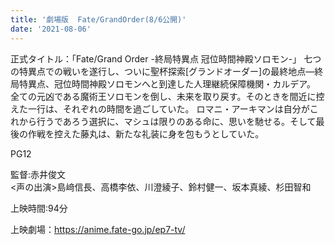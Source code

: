 ```yaml
---
title: '劇場版  Fate/GrandOrder(8/6公開)'
date: '2021-08-06'
---
```


正式タイトル：「Fate/Grand Order -終局特異点 冠位時間神殿ソロモン-」
七つの特異点での戦いを遂行し、ついに聖杯探索[グランドオーダー]の最終地点―終局特異点、冠位時間神殿ソロモンへと到達した人理継続保障機関・カルデア。
全ての元凶である魔術王ソロモンを倒し、未来を取り戻す。そのときを間近に控えた一行は、それぞれの時間を過ごしていた。
ロマニ・アーキマンは自分がこれから行うであろう選択に、マシュは限りのある命に、思いを馳せる。そして最後の作戦を控えた藤丸は、新たな礼装に身を包もうとしていた。

PG12

監督:赤井俊文<br>
<声の出演>島﨑信長、高橋李依、川澄綾子、鈴村健一、坂本真綾、杉田智和

上映時間:94分

上映劇場：<https://anime.fate-go.jp/ep7-tv/>